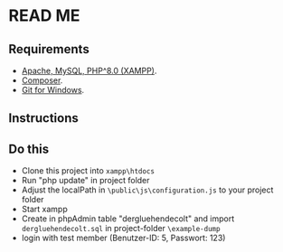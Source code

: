 # READ ME

## Requirements

- [Apache, MySQL, PHP^8.0 (XAMPP)](https://www.apachefriends.org/download.html).
- [Composer](https://getcomposer.org/download/).
- [Git for Windows](https://git-scm.com/download/win).

## Instructions

## Do this 
- Clone this project into ``xampp\htdocs`` 
- Run "php update" in project folder
- Adjust the localPath in ``\public\js\configuration.js`` to your project folder
- Start xampp
- Create in phpAdmin table "dergluehendecolt" and import ``dergluehendecolt.sql`` in project-folder ``\example-dump``
- login with test member (Benutzer-ID: 5, Passwort: 123)